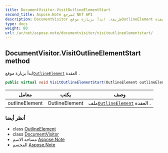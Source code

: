 ```yaml
---
title: DocumentVisitor.VisitOutlineElementStart
second_title: Aspose.Note لمرجع NET API
description: DocumentVisitor طريقة. ابدأ بزيارة موقعOutlineElement العقدة .
type: docs
weight: 80
url: /ar/net/aspose.note/documentvisitor/visitoutlineelementstart/
---
```

## DocumentVisitor.VisitOutlineElementStart method

ابدأ بزيارة موقع[`OutlineElement`](../../outlineelement/) العقدة .

```csharp
public virtual void VisitOutlineElementStart(OutlineElement outlineElement)
```

| معامل | يكتب | وصف |
| --- | --- | --- |
| outlineElement | OutlineElement | ملف[`OutlineElement`](../../outlineelement/) العقدة . |

### أنظر أيضا

* class [OutlineElement](../../outlineelement/)
* class [DocumentVisitor](../)
* مساحة الاسم [Aspose.Note](../../documentvisitor/)
* المجسم [Aspose.Note](../../../)


